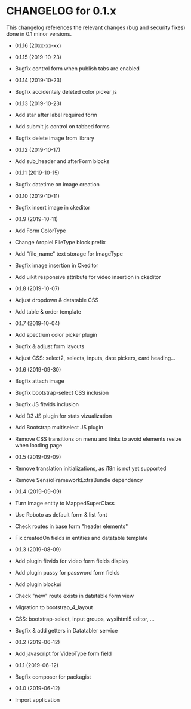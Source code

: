 CHANGELOG for 0.1.x
===================

This changelog references the relevant changes (bug and security fixes) done
in 0.1 minor versions.

* 0.1.16 (20xx-xx-xx)


* 0.1.15 (2019-10-23)
 * Bugfix control form when publish tabs are enabled

* 0.1.14 (2019-10-23)
 * Bugfix accidentaly deleted color picker js

* 0.1.13 (2019-10-23)
 * Add star after label required form 
 * Add submit js control on tabbed forms
 * Bugfix delete image from library

* 0.1.12 (2019-10-17)
 * Add sub_header and afterForm blocks

* 0.1.11 (2019-10-15)
 * Bugfix datetime on image creation

* 0.1.10 (2019-10-11)
 * Bugfix insert image in ckeditor 

* 0.1.9 (2019-10-11)
 * Add Form ColorType 
 * Change Aropiel FileType block prefix
 * Add "file_name" text storage for ImageType
 * Bugfix image insertion in Ckeditor
 * Add uikit responsive attribute for video insertion in ckeditor 

* 0.1.8 (2019-10-07)
 * Adjust dropdown & datatable CSS
 * Add table & order template

* 0.1.7 (2019-10-04)
 * Add spectrum color picker plugin
 * Bugfix & adjust form layouts 
 * Adjust CSS: select2, selects, inputs, date pickers, card heading...

* 0.1.6 (2019-09-30)
 * Bugfix attach image
 * Bugfix bootstrap-select CSS inclusion
 * Bugfix JS fitvids inclusion
 * Add D3 JS plugin for stats vizualization
 * Add Bootstrap multiselect JS plugin
 * Remove CSS transitions on menu and links to avoid elements resize when loading page 

* 0.1.5 (2019-09-09)

 * Remove translation initializations, as i18n is not yet supported
 * Remove SensioFrameworkExtraBundle dependency

* 0.1.4 (2019-09-09)

 * Turn Image entity to MappedSuperClass
 * Use Roboto as default form & list font
 * Check routes in base form "header elements"
 * Fix createdOn fields in entities and datatable template

* 0.1.3 (2019-08-09)

 * Add plugin fitvids for video form fields display
 * Add plugin passy for password form fields
 * Add plugin blockui
 * Check "new" route exists in datatable form view
 * Migration to bootstrap_4_layout
 * CSS: bootstrap-select, input groups, wysihtml5 editor, ...
 * Bugfix & add getters in Datatabler service

* 0.1.2 (2019-06-12)

 * Add javascript for VideoType form field

* 0.1.1 (2019-06-12)

 * Bugfix composer for packagist

* 0.1.0 (2019-06-12)

 * Import application
